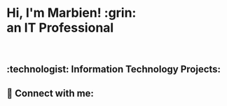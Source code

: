 <h1>Hi, I'm Marbien! :grin: <br/>an IT Professional</h1><br/>

<h2>:technologist: Information Technology Projects:</h2>

<h2> 🤳 Connect with me:</h2>

